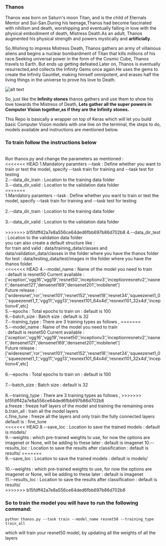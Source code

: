 ### Thanos

Thanos was born on Saturn's moon Titan, and is the child of Eternals Mentor and Sui-San.During his teenage,Thanos had become fascinated with nihilism and death, worshipping and eventually falling in love with the physical embodiment of death, Mistress Death.As an adult, Thanos augmented his physical strength and powers mystically and **artificially**.

So,Wishing to impress Mistress Death, Thanos gathers an army of villainous aliens and begins a nuclear bombardment of Titan that kills millions of his race.Seeking universal power in the form of the Cosmic Cube, Thanos travels to Earth. But ends up getting defeated.Later on, Thanos is eventually resurrected,and collects the Infinity Gems once again.He uses the gems to create the Infinity Gauntlet, making himself omnipotent, and erases half the living things in the universe to prove his love to Death.

![alt text](https://static.comicvine.com/uploads/original/4/40015/1341796-picture_1.png)

So, just like the **Infinity stones** thanos gathers and use them to show his love towards the Mistress of Death,
**Lets gather all the super powers in Computer Vision together,as if they are the Infinity stones.**

This Repo is basically a wrapper on top of Keras which will let you build basic Computer Vision models with one line on the terminal, the steps to do, models available and instructions are mentioned below.

### To train follow the instructions below

<br>
Run thanos.py and change the parameters as mentioned :
<br>
<<<<<<< HEAD
1.Mandatory paramters --task : Define whether you want to train or test the model, specify --task train for training and --task test for testing
<br>
2.--data_dir_train : Location to the training data folder<br>
3.--data_dir_valid : Location to the validation data folder<br>
=======
<br>
1.Mandatory paramters --task : Define whether you want to train or test the model, specify --task train for training and --task test for testing
<br>
<br>
2.--data_dir_train : Location to the training data folder<br>
<br>
3.--data_dir_valid : Location to the validation data folder<br>
<br>
>>>>>>> b15fdff42a7e8a556ce64ded6fbb697b86d702b8
4.--data_dir_test : Location to the validation data folder<br>
you can also create a default structure like : <br>
for train and valid : data/training_data/classes and data/validation_data/classes in the folder where you have the thanos folder
for test : data/testing_data/test/images in the folder where you have the thanos folder
<br>
<<<<<<< HEAD
4.--model_name : Name of the model you need to train <br> : default is resnet50
Current available : ['xception','vgg16','vgg19','resnet50','inceptionv3','inceptionresnetv2','nasnet','densenet121','densenet169','densenet201','mobilenet'] <br>
Future release : ['wideresnet','ror','resnet101','resnet152','resnet18','resnet34','squeezenet1_0','squeezenet1_1','vgg11','vgg13','resnext101_64x4d','resnext101_32x4d','inceptionv4',etc] <br>
5.--epochs : Total epochs to train on : default is 100 <br>
6.--batch_size : Batch size : default is 32 <br>
7.--training_type : There are 3 training types as follows ,
=======
<br>
5.--model_name : Name of the model you need to train <br> : default is resnet50
Current available : ['xception','vgg16','vgg19','resnet50','inceptionv3','inceptionresnetv2','nasnet','densenet121','densenet169','densenet201','mobilenet'] <br>
Future release : ['wideresnet','ror','resnet101','resnet152','resnet18','resnet34','squeezenet1_0','squeezenet1_1','vgg11','vgg13','resnext101_64x4d','resnext101_32x4d','inceptionv4',etc] <br>
<br>
6.--epochs : Total epochs to train on : default is 100 <br>
<br>
7.--batch_size : Batch size : default is 32 <br>
<br>
8.--training_type : There are 3 training types as follows ,
>>>>>>> b15fdff42a7e8a556ce64ded6fbb697b86d702b8
<br> a.freeze : freeze half layers of the model and training the remaining ones
<br> b.train_all : train all the model layers
<br> c.fine_tune : freeze all the layers and only train the fully connected layers
<br>default is : fine_tune
<br>
<<<<<<< HEAD
8.--save_loc : Location to save the trained models : default is models/
<br>
9.--weights : which pre-trained weights to use, for now the options are imagenet or None, will be adding to these later : default is imagenet
10.--results_loc : Location to save the results after classification : default is results/
=======
<br>
9.--save_loc : Location to save the trained models : default is models/
<br>
<br>
10.--weights : which pre-trained weights to use, for now the options are imagenet or None, will be adding to these later : default is imagenet
<br>
11.--results_loc : Location to save the results after classification : default is results/
<br>
>>>>>>> b15fdff42a7e8a556ce64ded6fbb697b86d702b8

### So to train the model you will have to run the following command:

```
python thanos.py --task train --model_name resnet50 --training_type train_all

```
which will train your resnet50 model, by updating all the weights of all the layers

